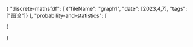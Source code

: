 {
    "discrete-mathsfdf": [
        {"fileName": "graph1", "date": [2023,4,7], "tags": ["图论"]}
    ],
    "probability-and-statistics": [
        
    ]
}